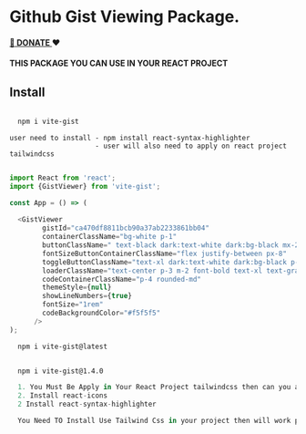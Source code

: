 # Github Gist Viewing Package.

#### [🙏 DONATE ](https://buymeacoffee.com/sagarsuri) ❤️

#### THIS PACKAGE YOU CAN USE IN YOUR REACT PROJECT

## Install

```bash
  
  npm i vite-gist

```

```
user need to install - npm install react-syntax-highlighter
                     - user will also need to apply on react project tailwindcss
```

```Javascript

import React from 'react';
import {GistViewer} from 'vite-gist';

const App = () => (
  
  <GistViewer
        gistId="ca470df8811bcb90a37ab2233861bb04"
        containerClassName="bg-white p-1"
        buttonClassName=" text-black dark:text-white dark:bg-black mx-2 p-1 rounded-md"
        fontSizeButtonContainerClassName="flex justify-between px-8"
        toggleButtonClassName="text-xl dark:text-white dark:bg-black p-1 rounded-md"
        loaderClassName="text-center p-3 m-2 font-bold text-xl text-gray-600 dark:text-white"
        codeContainerClassName="p-4 rounded-md"
        themeStyle={null}
        showLineNumbers={true}
        fontSize="1rem"
        codeBackgroundColor="#f5f5f5"
      />
);

```

```bash
  npm i vite-gist@latest
```

```bash

  npm i vite-gist@1.4.0

```


```javascript
  1. You Must Be Apply in Your React Project tailwindcss then can you also handle the design
  2. Install react-icons
  2 Install react-syntax-highlighter
```

```javascript
  You Need TO Install Use Tailwind Css in your project then will work properly design 
```
